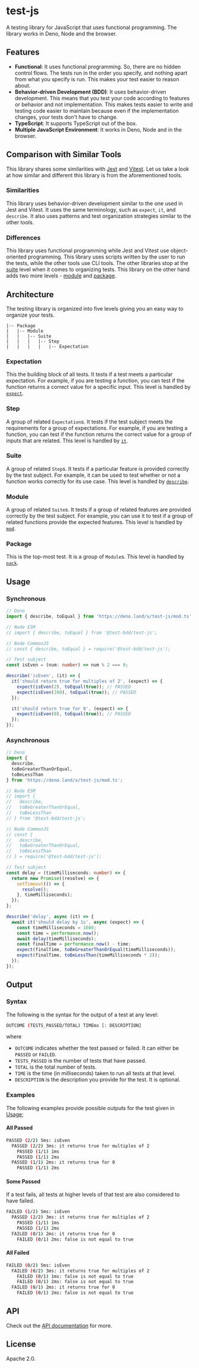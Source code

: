 # test-js

A testing library for JavaScript that uses functional programming. The library works in Deno, Node and the browser.

## Features

- **Functional**: It uses functional programming. So, there are no hidden control flows. The tests run in the order you specify, and nothing apart from what you specify is run. This makes your test easier to reason about.
- **Behavior-driven Development (BDD)**: It uses behavior-driven development. This means that you test your code according to features or behavior and not implementation. This makes tests easier to write and testing code easier to maintain because even if the implementation changes, your tests don't have to change.
- **TypeScript**: It supports TypeScript out of the box.
- **Multiple JavaScript Environment**: It works in Deno, Node and in the browser.

## Comparison with Similar Tools

This library shares some similarities with [Jest](https://jestjs.io) and [Vitest](https://vitest.dev). Let us take a look at how similar and different this library is from the aforementioned tools.

### Similarities

This library uses behavior-driven development similar to the one used in Jest and Vitest. It uses the same terminology, such as `expect`, `it`, and `describe`. It also uses patterns and test organization strategies similar to the other tools.

### Differences

This library uses functional programming while Jest and Vitest use object-oriented programming. This library uses scripts written by the user to run the tests, while the other tools use CLI tools. The other libraries stop at the [suite](#suite) level when it comes to organizing tests. This library on the other hand adds two more levels - [module](#module) and [package](#package).

## Architecture

The testing library is organized into five levels giving you an easy way to organize your tests.

```
|-- Package
|   |-- Module
|   |   |-- Suite
|   |   |   |-- Step
|   |   |   |   |-- Expectation
```

### Expectation

This the building block of all tests. It tests if a test meets a particular expectation. For example, if you are testing a function, you can test if the function returns a correct value for a specific input. This level is handled by [`expect`](./docs/api.md#expect).

### Step

A group of related `Expectation`s. It tests if the test subject meets the requirements for a group of expectations. For example, if you are testing a function, you can test if the function returns the correct value for a group of inputs that are related. This level is handled by [`it`](./docs/api.md#it).

### Suite

A group of related `Step`s. It tests if a particular feature is provided correctly by the test subject. For example, it can be used to test whether or not a function works correctly for its use case. This level is handled by [`describe`](./docs/api.md#describe).

### Module

A group of related `Suite`s. It tests if a group of related features are provided correctly by the test subject. For example, you can use it to test if a group of related functions provide the expected features. This level is handled by [`mod`](./docs/api.md#mod).

### Package

This is the top-most test. It is a group of `Module`s. This level is handled by [`pack`](./docs/api.md#pack).

## Usage

### Synchronous

```ts
// Deno
import { describe, toEqual } from 'https://deno.land/x/test-js/mod.ts';

// Node ESM
// import { describe, toEqual } from '@test-bdd/test-js';

// Node CommonJS
// const { describe, toEqual } = require('@test-bdd/test-js');

// Test subject
const isEven = (num: number) => num % 2 === 0;

describe('isEven', (it) => {
  it('should return true for multiples of 2', (expect) => {
    expect(isEven(2), toEqual(true)); // PASSED
    expect(isEven(100), toEqual(true)); // PASSED
  });

  it('should return true for 0', (expect) => {
    expect(isEven(0), toEqual(true)); // PASSED
  });
});
```

### Asynchronous

```ts
// Deno
import {
  describe,
  toBeGreaterThanOrEqual,
  toBeLessThan
} from 'https://deno.land/x/test-js/mod.ts';

// Node ESM
// import {
//   describe,
//   toBeGreaterThanOrEqual,
//   toBeLessThan
// } from '@test-bdd/test-js';

// Node CommonJS
// const {
//   describe,
//   toBeGreaterThanOrEqual,
//   toBeLessThan
// } = require('@test-bdd/test-js');

// Test subject
const delay = (timeMilliseconds: number) => {
  return new Promise((resolve) => {
    setTimeout(() => {
      resolve();
    }, timeMilliseconds);
  });
};

describe('delay', async (it) => {
  await it('should delay by 1s', async (expect) => {
    const timeMilliseconds = 1000;
    const time = performance.now();
    await delay(timeMilliseconds);
    const finalTime = performance.now() - time;
    expect(finalTime, toBeGreaterThanOrEqual(timeMilliseconds));
    expect(finalTime, toBeLessThan(timeMilliseconds * 2));
  });
});
```

## Output

### Syntax

The following is the syntax for the output of a test at any level:

```sh
OUTCOME (TESTS_PASSED/TOTAL) TIMEms [: DESCRIPTION]
```

where

- `OUTCOME` indicates whether the test passed or failed. It can either be `PASSED` or `FAILED`.
- `TESTS_PASSED` is the number of tests that have passed.
- `TOTAL` is the total number of tests.
- `TIME` is the time (in milliseconds) taken to run all tests at that level.
- `DESCRIPTION` is the description you provide for the test. It is optional.

### Examples

The following examples provide possible outputs for the test given in [Usage](#synchronous);

#### All Passed

```sh
PASSED (2/2) 5ms: isEven
  PASSED (2/2) 3ms: it returns true for multiples of 2
    PASSED (1/1) 1ms
    PASSED (1/1) 2ms
  PASSED (1/1) 2ms: it returns true for 0
    PASSED (1/1) 2ms
```

#### Some Passed

If a test fails, all tests at higher levels of that test are also considered to have failed.

```sh
FAILED (1/2) 5ms: isEven
  PASSED (2/2) 3ms: it returns true for multiples of 2
    PASSED (1/1) 1ms
    PASSED (1/1) 2ms
  FAILED (0/1) 2ms: it returns true for 0
    FAILED (0/1) 2ms: false is not equal to true
```

#### All Failed

```sh
FAILED (0/2) 5ms: isEven
  FAILED (0/2) 3ms: it returns true for multiples of 2
    FAILED (0/1) 1ms: false is not equal to true
    FAILED (0/1) 2ms: false is not equal to true
  FAILED (0/1) 2ms: it returns true for 0
    FAILED (0/1) 2ms: false is not equal to true
```

## API

Check out the [API documentation](./docs/api.md) for more.

## License

Apache 2.0.
